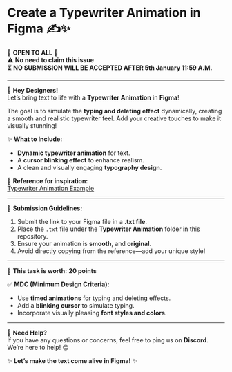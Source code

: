 # Create a Typewriter Animation in Figma ✍️✨  
🌟 **OPEN TO ALL** 🌟  
⚠️ **No need to claim this issue**  
⏳ **NO SUBMISSION WILL BE ACCEPTED AFTER 5th January 11:59 A.M.**  

---

🎨 **Hey Designers!**  
Let’s bring text to life with a **Typewriter Animation** in **Figma**!  

The goal is to simulate the **typing and deleting effect** dynamically, creating a smooth and realistic typewriter feel. Add your creative touches to make it visually stunning!  

✨ **What to Include:**  
- **Dynamic typewriter animation** for text.  
- A **cursor blinking effect** to enhance realism.  
- A clean and visually engaging **typography design**.  

🎥 **Reference for inspiration:**  
[Typewriter Animation Example](https://youtu.be/CesC-FaUT38?si=YW7b2R7RUWToC3Mf)  

---

📌 **Submission Guidelines:**  
1. Submit the link to your Figma file in a **.txt file**.  
2. Place the `.txt` file under the **Typewriter Animation** folder in this repository.  
3. Ensure your animation is **smooth**, and **original**.  
4. Avoid directly copying from the reference—add your unique style!  

---

🔖 **This task is worth:** **20 points**  

✅ **MDC (Minimum Design Criteria):**  
- Use **timed animations** for typing and deleting effects.  
- Add a **blinking cursor** to simulate typing.  
- Incorporate visually pleasing **font styles and colors**.  

---

💬 **Need Help?**  
If you have any questions or concerns, feel free to ping us on **Discord**. We’re here to help! 😊  

✨ **Let’s make the text come alive in Figma!** ✨
